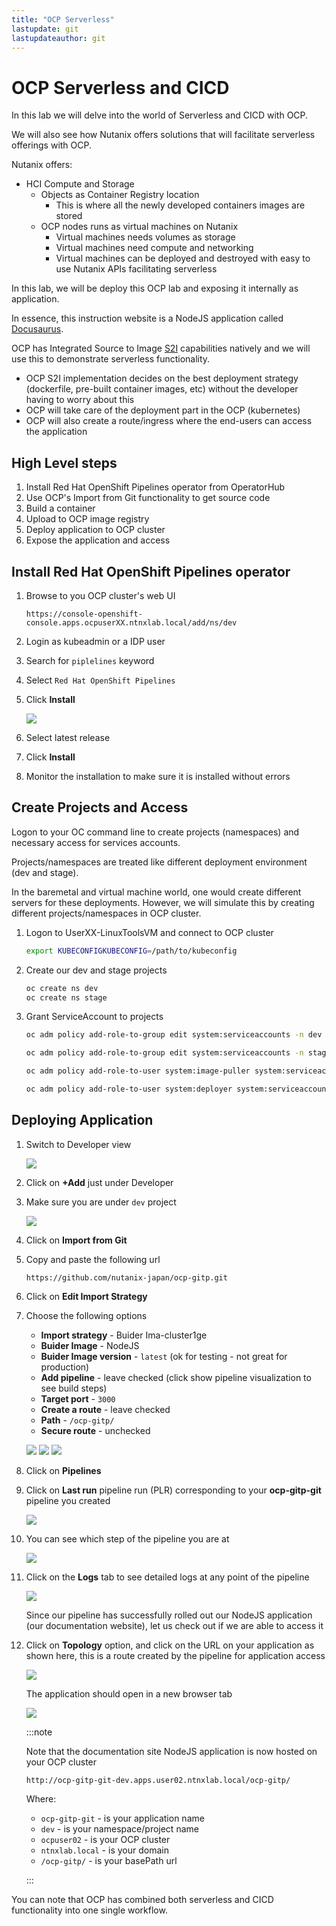 ```yaml
---
title: "OCP Serverless"
lastupdate: git
lastupdateauthor: git
---
```


# OCP Serverless and CICD

In this lab we will delve into the world of Serverless and CICD with OCP. 

We will also see how Nutanix offers solutions that will facilitate serverless offerings with OCP.

Nutanix offers:

- HCI Compute and Storage
  - Objects as Container Registry location
    - This is where all the newly developed containers images are stored
  - OCP nodes runs as virtual machines on Nutanix 
    - Virtual machines needs volumes as storage
    - Virtual machines need compute and networking
    - Virtual machines can be deployed and destroyed with easy to use Nutanix APIs facilitating serverless 

In this lab, we will be deploy this OCP lab and exposing it internally as application.

In essence, this instruction website is a NodeJS application called [Docusaurus](https://docusaurus.io). 

OCP has Integrated Source to Image [S2I](https://github.com/openshift/source-to-image) capabilities natively and we will use this to demonstrate serverless functionality. 

- OCP S2I implementation decides on the best deployment strategy (dockerfile, pre-built container images, etc) without the developer having to worry about this 
- OCP will take care of the deployment part in the OCP (kubernetes)
- OCP will also create a route/ingress where the end-users can access the application

## High Level steps

1. Install Red Hat OpenShift Pipelines operator from OperatorHub
2. Use OCP's Import from Git functionality to get source code
3. Build a container 
4. Upload to OCP image registry
5. Deploy application to OCP cluster
6. Expose the application and access

## Install Red Hat OpenShift Pipelines operator

1. Browse to you OCP cluster's web UI

   ```url
   https://console-openshift-console.apps.ocpuserXX.ntnxlab.local/add/ns/dev
   ```
2. Login as kubeadmin or a IDP user
   
3. Search for ``piplelines`` keyword
   
4. Select ``Red Hat OpenShift Pipelines``
   
5. Click **Install**
   
   ![](images/install_pipeline_operator.png)

6. Select latest release
   
7. Click **Install**
   
8. Monitor the installation to make sure it is installed without errors

## Create Projects and Access

Logon to your OC command line to create projects (namespaces) and necessary access for services accounts. 

Projects/namespaces are treated like different deployment environment (dev and stage). 

In the baremetal and virtual machine world, one would create different servers for these deployments. However, we will simulate this by creating different projects/namespaces in OCP cluster.

1. Logon to UserXX-LinuxToolsVM and connect to OCP cluster
   
   ```bash
   export KUBECONFIGKUBECONFIG=/path/to/kubeconfig
   ```

2. Create our dev and stage projects 
   
   ```bash
   oc create ns dev
   oc create ns stage
   ```
3. Grant ServiceAccount to projects
   
   ```bash
   oc adm policy add-role-to-group edit system:serviceaccounts -n dev
   ```
   ```bash
   oc adm policy add-role-to-group edit system:serviceaccounts -n stage
   ```
   ```bash
   oc adm policy add-role-to-user system:image-puller system:serviceaccounts:stage -n dev
   ```
   ```bash
   oc adm policy add-role-to-user system:deployer system:serviceaccounts:dev -n stage
   ```
## Deploying Application

1. Switch to Developer view
   
   ![](images/dev_view.png)

2. Click on **+Add** just under Developer
   
3. Make sure you are under `dev` project 
   
   ![](images/add_gitrepo.png)

4. Click on **Import from Git**

5. Copy and paste the following url

   ```url
   https://github.com/nutanix-japan/ocp-gitp.git
   ```
6. Click on **Edit Import Strategy**
   
7. Choose the following options
    
   - **Import strategy** - Buider Ima-cluster1ge
   - **Buider Image** - NodeJS
   - **Buider Image version** - ``latest`` (ok for testing - not great for production)
   - **Add pipeline** - leave checked (click show pipeline visualization to see build steps)
   - **Target port** - ``3000``
   - **Create a route** - leave checked
   - **Path** - ``/ocp-gitp/ ``
   - **Secure route** - unchecked 
   
   ![](images/dev_option1.png)
   ![](images/dev_option2.png)
   ![](images/dev_option3.png)

8. Click on **Pipelines**
   
9. Click on **Last run** pipeline run (PLR) corresponding to your **ocp-gitp-git** pipeline you created
    
   ![](images/lr_plr.png)

10. You can see which step of the pipeline you are at
    
    ![](images/plr_details.png)

11. Click on the **Logs** tab to see detailed logs at any point of the pipeline
    
    ![](images/plr_logs.png)

    Since our pipeline has successfully rolled out our NodeJS application (our documentation website), let us check out if we are able to access it

12. Click on **Topology** option, and click on the URL on your application as shown here, this is a route created by the pipeline for application access
    
    ![](images/plr_topology_app_access.png)
    
    The application should open in a new browser tab

    ![](images/gitp_hosted_on_ocp.png)
    
    :::note 

    Note that the documentation site NodeJS application is now hosted on your OCP cluster

    ```url
    http://ocp-gitp-git-dev.apps.user02.ntnxlab.local/ocp-gitp/
    ```
    Where:

    - `ocp-gitp-git` - is your application name
    - `dev` - is your namespace/project name
    - `ocpuser02` - is your OCP cluster
    - `ntnxlab.local` - is your domain
    - `/ocp-gitp/` - is your basePath url

    :::

You can note that OCP has combined both serverless and CICD functionality into one single workflow.


